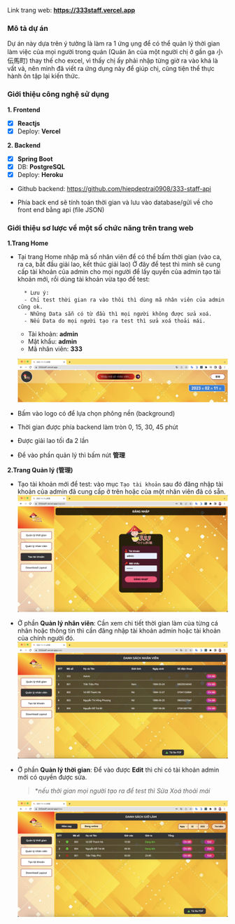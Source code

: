 Link trang web: **<a href="https://333staff.vercel.app" target="_blank">https://333staff.vercel.app</a>**

### Mô tả dự án

Dự án này dựa trên ý tưởng là làm ra 1 ứng ụng để có thể quản lý thời gian làm việc của mọi người trong quán (Quán ăn của một người chị ở gần ga 小伝馬町) thay thế cho excel, vì thấy chị ấy phải nhập từng giờ ra vào khá là vất vả, nên mình đã viết ra ứng dụng này để giúp chị, cũng tiện thể thực hành ôn tập lại kiến thức.

### Giới thiệu công nghệ sử dụng

**1. Frontend**

-   [x] **Reactjs**
-   [x] Deploy: **Vercel**

**2. Backend**

-   [x] **Spring Boot**
-   [x] DB: **PostgreSQL**
-   [x] Deploy: **Heroku**
-   Github backend: https://github.com/hiepdeptrai0908/333-staff-api

-   Phía back end sẽ tính toán thời gian và lưu vào database/gửi về cho front end bằng api (file JSON)

### Giới thiệu sơ lược về một số chức năng trên trang web

**1.Trang Home**

-   Tại trang Home nhập mã số nhân viên để có thể bấm thời gian (vào ca, ra ca, bắt đầu giải lao, kết thúc giải lao)
    Ở đây để test thì mình sẽ cung cấp tài khoản của admin cho mọi người để lấy quyền của admin tạo tài khoản mới, rồi dùng tài khoản vừa tạo để test:

          * Lưu ý:
          - Chỉ test thời gian ra vào thôi thì dùng mã nhân viên của admin cũng ok.
          - Những Data sẵn có từ đầu thì mọi người không được sửa xoá.
          - Nếu Data do mọi người tạo ra test thì sửa xoá thoải mái.

    -   Tài khoản: **admin**
    -   Mật khẩu: **admin**
    -   Mã nhân viên: **333**

    ![Ảnh nhập mã nhân viên](https://github.com/hiepdeptrai0908/images/blob/main/image1.png?raw=true)

-   Bấm vào logo có để lựa chọn phông nền (background)
-   Thời gian được phía backend làm tròn 0, 15, 30, 45 phút
-   Được giải lao tối đa 2 lần
-   Để vào phần quản lý thì bấm nút **管理**

**2.Trang Quản lý (管理)**

-   Tạo tài khoản mới để test: vào mục `Tạo tài khoản` sau đó đăng nhập tài khoản của admin đã cung cấp ở trên hoặc của một nhân viên đã có sẵn.
    ![Ảnh trang quản lý](https://github.com/hiepdeptrai0908/images/blob/main/image2.png?raw=true)

-   Ở phần **Quản lý nhân viên**: Cần xem chi tiết thời gian làm của từng cá nhân hoặc thông tin thì cần đăng nhập tài khoản admin hoặc tài khoản của chính người đó.
    ![Ảnh trang quản lý](https://github.com/hiepdeptrai0908/images/blob/main/image4.png?raw=true)

-   Ở phần **Quản lý thời gian**: Để vào được **Edit** thì chỉ có tài khoản admin mới có quyền được sửa.

    > \*_nếu thời gian mọi người tạo ra để test thì Sửa Xoá thoải mái_

    ![Ảnh trang quản lý](https://github.com/hiepdeptrai0908/images/blob/main/image3.png?raw=true)
